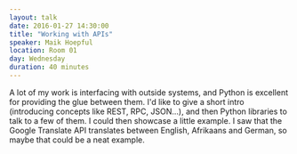 ```yaml
---
layout: talk
date: 2016-01-27 14:30:00
title: "Working with APIs"
speaker: Maik Hoepful
location: Room 01
day: Wednesday
duration: 40 minutes
---
```


A lot of my work is interfacing with outside systems, and Python is excellent
for providing the glue between them. I'd like to give a short intro
(introducing concepts like REST, RPC, JSON...), and then Python libraries to
talk to a few of them. I could then showcase a little example. I saw that the
Google Translate API translates between English, Afrikaans and German, so maybe
that could be a neat example.
